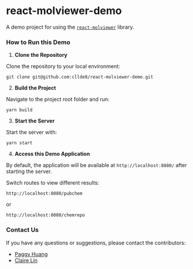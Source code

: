 # react-molviewer-demo

A demo project for using the [`react-molviewer`](https://cllde8.github.io/react-molviewer/) library.

### How to Run this Demo

1. **Clone the Repository**

Clone the repository to your local environment:

```
git clone git@github.com:cllde8/react-molviewer-demo.git
```

2. **Build the Project**

Navigate to the project root folder and run:

```
yarn build
```

3. **Start the Server**

Start the server with:

```
yarn start
```

4. **Access this Demo Application**

By default, the application will be available at `http://localhost:8080/` after starting the server.

Switch routes to view different results:

```
http://localhost:8080/pubchem
```

or

```
http://localhost:8080/chemrepo
```

### Contact Us

If you have any questions or suggestions, please contact the contributors:

* [Paggy Huang](mailto:paggy.huang@gmail.com)
* [Claire Lin](mailto:lclaire@gmail.com)
